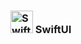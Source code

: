 ### <img src="https://github.com/omercankoc/documents-swift-ui/blob/main/Images/swiftui.png" alt="SwiftUI" width="36" height="36"> SwiftUI
